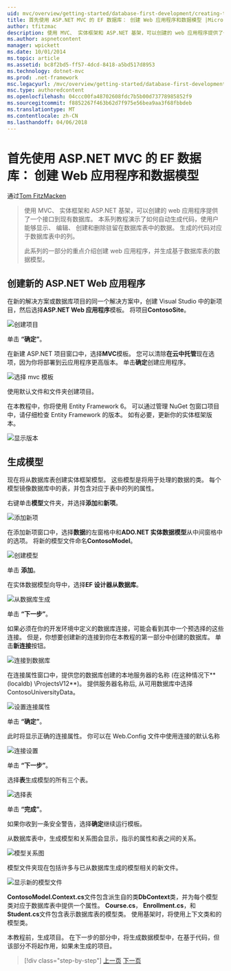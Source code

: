 ```yaml
---
uid: mvc/overview/getting-started/database-first-development/creating-the-web-application
title: 首先使用 ASP.NET MVC 的 EF 数据库： 创建 Web 应用程序和数据模型 |Microsoft 文档
author: tfitzmac
description: 使用 MVC、 实体框架和 ASP.NET 基架，可以创建的 web 应用程序提供了一个接口到现有数据库。 此教程系列...
ms.author: aspnetcontent
manager: wpickett
ms.date: 10/01/2014
ms.topic: article
ms.assetid: bc8f2bd5-ff57-4dcd-8418-a5bd517d8953
ms.technology: dotnet-mvc
ms.prod: .net-framework
msc.legacyurl: /mvc/overview/getting-started/database-first-development/creating-the-web-application
msc.type: authoredcontent
ms.openlocfilehash: 04ccc00fa48702608fdc7b5b00d73778985852f9
ms.sourcegitcommit: f8852267f463b62d7f975e56bea9aa3f68fbbdeb
ms.translationtype: MT
ms.contentlocale: zh-CN
ms.lasthandoff: 04/06/2018
---
```

<a name="ef-database-first-with-aspnet-mvc-creating-the-web-application-and-data-models"></a>首先使用 ASP.NET MVC 的 EF 数据库： 创建 Web 应用程序和数据模型
====================
通过[Tom FitzMacken](https://github.com/tfitzmac)

> 使用 MVC、 实体框架和 ASP.NET 基架，可以创建的 web 应用程序提供了一个接口到现有数据库。 本系列教程演示了如何自动生成代码，使用户能够显示、 编辑、 创建和删除驻留在数据库表中的数据。 生成的代码对应于数据库表中的列。
> 
> 此系列的一部分的重点介绍创建 web 应用程序，并生成基于数据库表的数据模型。


## <a name="create-a-new-aspnet-web-application"></a>创建新的 ASP.NET Web 应用程序

在新的解决方案或数据库项目的同一个解决方案中，创建 Visual Studio 中的新项目，然后选择**ASP.NET Web 应用程序**模板。 将项目**ContosoSite**。

![创建项目](creating-the-web-application/_static/image1.png)

单击 **“确定”**。

在新建 ASP.NET 项目窗口中，选择**MVC**模板。 您可以清除**在云中托管**现在选项，因为你将部署到云应用程序更高版本。 单击**确定**创建应用程序。

![选择 mvc 模板](creating-the-web-application/_static/image2.png)

使用默认文件和文件夹创建项目。

在本教程中，你将使用 Entity Framework 6。 可以通过管理 NuGet 包窗口项目中，请仔细检查 Entity Framework 的版本。 如有必要，更新你的实体框架版本。

![显示版本](creating-the-web-application/_static/image3.png)

## <a name="generate-the-models"></a>生成模型

现在将从数据库表创建实体框架模型。 这些模型是将用于处理的数据的类。 每个模型镜像数据库中的表，并包含对应于表中的列的属性。

右键单击**模型**文件夹，并选择**添加**和**新项**。

![添加新项](creating-the-web-application/_static/image4.png)

在添加新项窗口中，选择**数据**的左窗格中和**ADO.NET 实体数据模型**从中间窗格中的选项。 将新的模型文件命名**ContosoModel**。

![创建模型](creating-the-web-application/_static/image5.png)

单击 **添加**。

在实体数据模型向导中，选择**EF 设计器从数据库**。

![从数据库生成](creating-the-web-application/_static/image6.png)

单击 **“下一步”**。

如果必须在你的开发环境中定义的数据库连接，可能会看到其中一个预选择的这些连接。 但是，你想要创建新的连接到你在本教程的第一部分中创建的数据库。 单击**新连接**按钮。

![连接到数据库](creating-the-web-application/_static/image7.png)

在连接属性窗口中，提供您的数据库创建的本地服务器的名称 (在这种情况下**(localdb) \ProjectsV12**)。 提供服务器名称后, 从可用数据库中选择 ContosoUniversityData。

![设置连接属性](creating-the-web-application/_static/image8.png)

单击 **“确定”**。

此时将显示正确的连接属性。 你可以在 Web.Config 文件中使用连接的默认名称

![连接设置](creating-the-web-application/_static/image9.png)

单击 **“下一步”**。

选择**表**生成模型的所有三个表。

![选择表](creating-the-web-application/_static/image10.png)

单击 **“完成”**。

如果你收到一条安全警告，选择**确定**继续运行模板。

从数据库表中，生成模型和关系图会显示，指示的属性和表之间的关系。

![模型关系图](creating-the-web-application/_static/image11.png)

模型文件夹现在包括许多与已从数据库生成的模型相关的新文件。

![显示新的模型文件](creating-the-web-application/_static/image12.png)

**ContosoModel.Context.cs**文件包含派生自的类**DbContext**类，并为每个模型类对应于数据库表中提供一个属性。 **Course.cs**， **Enrollment.cs**，和**Student.cs**文件包含表示数据库表的模型类。 使用基架时，将使用上下文类和的模型类。

本教程前，生成项目。 在下一步的部分中，将生成数据模型中，在基于代码，但该部分不将起作用，如果未生成的项目。

> [!div class="step-by-step"]
> [上一页](setting-up-database.md)
> [下一页](generating-views.md)
